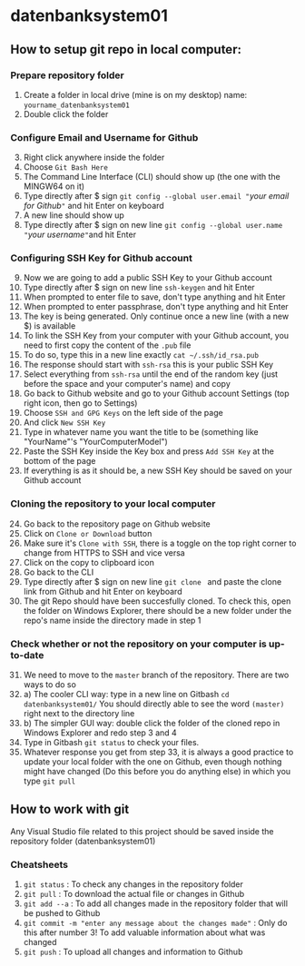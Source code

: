 # datenbanksystem01
## How to setup git repo in local computer:
### Prepare repository folder
1) Create a folder in local drive (mine is on my desktop) name: `yourname_datenbanksystem01`
2) Double click the folder
### Configure Email and Username for Github
3) Right click anywhere inside the folder
4) Choose `Git Bash Here`
5) The Command Line Interface (CLI) should show up (the one with the MINGW64 on it)
6) Type directly after $ sign `git config --global user.email "`*your email for Github*`"` and hit Enter on keyboard
7) A new line should show up
8) Type directly after $ sign on new line `git config --global user.name "`*your username*`"`and hit Enter
### Configuring SSH Key for Github account
9) Now we are going to add a public SSH Key to your Github account
10) Type directly after $ sign on new line `ssh-keygen` and hit Enter
11) When prompted to enter file to save, don't type anything and hit Enter
12) When prompted to enter passphrase, don't type anything and hit Enter
13) The key is being generated. Only continue once a new line (with a new $) is available
14) To link the SSH Key from your computer with your Github account, you need to first copy the content of the `.pub` file
15) To do so, type this in a new line exactly `cat ~/.ssh/id_rsa.pub`
16) The response should start with `ssh-rsa` this is your public SSH Key
17) Select everything from `ssh-rsa` until the end of the random key (just before the space and your computer's name) and copy
18) Go back to Github website and go to your Github account Settings (top right icon, then go to Settings)
19) Choose `SSH and GPG Keys` on the left side of the page
20) And click `New SSH Key`
21) Type in whatever name you want the title to be (something like "YourName"'s "YourComputerModel")
22) Paste the SSH Key inside the Key box and press `Add SSH Key` at the bottom of the page
23) If everything is as it should be, a new SSH Key should be saved on your Github account
### Cloning the repository to your local computer
24) Go back to the repository page on Github website
25) Click on `Clone or Download` button
26) Make sure it's `Clone with SSH`, there is a toggle on the top right corner to change from HTTPS to SSH and vice versa
27) Click on the copy to clipboard icon
28) Go back to the CLI
29) Type directly after $ sign on new line `git clone ` and paste the clone link from Github and hit Enter on keyboard
30) The git Repo should have been succesfully cloned. To check this, open the folder on Windows Explorer, there should be a new folder under the repo's name inside the directory made in step 1
### Check whether or not the repository on your computer is up-to-date
31) We need to move to the `master` branch of the repository. There are two ways to do so
32) a) The cooler CLI way: type in a new line on Gitbash `cd datenbanksystem01/` You should directly able to see the word `(master)` right next to the directory line
32) b) The simpler GUI way: double click the folder of the cloned repo in Windows Explorer and redo step 3 and 4
33) Type in Gitbash `git status` to check your files.
34) Whatever response you get from step 33, it is always a good practice to update your local folder with the one on Github, even though nothing might have changed (Do this before you do anything else) in which you type `git pull`

## How to work with git
Any Visual Studio file related to this project should be saved inside the repository folder (datenbanksystem01)
### Cheatsheets
1) `git status` : To check any changes in the repository folder
2) `git pull` : To download the actual file or changes in Github
3) `git add --a` : To add all changes made in the repository folder that will be pushed to Github
4) `git commit -m "enter any message about the changes made"` : Only do this after number 3! To add valuable information about what was changed
5) `git push` : To upload all changes and information to Github
